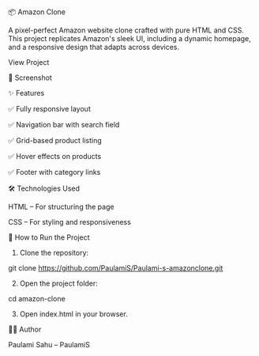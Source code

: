 📦 Amazon Clone

A pixel-perfect Amazon website clone crafted with pure HTML and CSS. This project replicates Amazon's sleek UI, including a dynamic homepage, and a responsive design that adapts across devices.


View Project

📸 Screenshot



✨ Features

✅ Fully responsive layout

✅ Navigation bar with search field

✅ Grid-based product listing

✅ Hover effects on products

✅ Footer with category links


🛠️ Technologies Used

HTML – For structuring the page

CSS – For styling and responsiveness


🚀 How to Run the Project

1. Clone the repository:

git clone https://github.com/PaulamiS/Paulami-s-amazonclone.git


2. Open the project folder:

cd amazon-clone


3. Open index.html in your browser.



👨‍💻 Author

Paulami Sahu – PaulamiS


